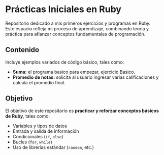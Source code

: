 # Prácticas Iniciales en Ruby

Repositorio dedicado a mis primeros ejercicios y programas en Ruby.  
Este espacio refleja mi proceso de aprendizaje, combinando teoría y práctica para afianzar conceptos fundamentales de programación.

## Contenido

Incluye ejemplos variados de código básico, tales como:

- **Suma:** el programa basico para empezar, ejercicio Basico.
- **Promedio de notas:** solicita al usuario ingresar varias calificaciones y calcula el promedio final.

## Objetivo

El objetivo de este repositorio es **practicar y reforzar conceptos básicos de Ruby**, tales como:

- Variables y tipos de datos  
- Entrada y salida de información  
- Condicionales (`if`, `else`)  
- Bucles (`for`, `while`)  
- Uso de librerías estándar (`random`, etc.)